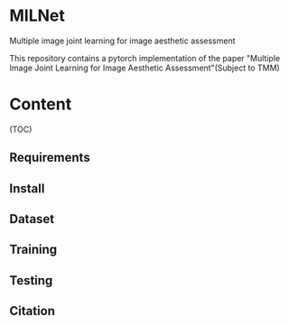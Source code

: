 # MILNet
Multiple image joint learning for image aesthetic assessment

This repository contains a pytorch implementation of the paper "Multiple Image Joint Learning for Image Aesthetic Assessment"(Subject to TMM)

# Content
(TOC)

## Requirements



## Install


## Dataset


## Training


## Testing


## Citation
